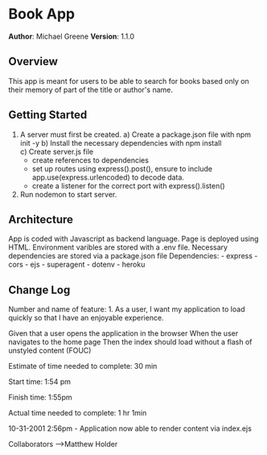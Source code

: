 # Book App

**Author**: Michael Greene
**Version**: 1.1.0 

## Overview
This app is meant for users to be able to search for books based only on their memory of part of the title or author's name.

## Getting Started
1) A server must first be created. 
  a) Create a package.json file with npm init -y
  b) Install the necessary dependencies with npm install    
  c) Create server.js file 
    - create references to dependencies
    - set up routes using express().post(), ensure to include app.use(express.urlencoded) to decode data.
    - create a listener for the correct port with express().listen()
2) Run nodemon to start server.

## Architecture
App is coded with Javascript as backend language. Page is deployed using HTML. Environment varibles are stored with a .env file. Necessary dependencies are stored via a package.json file
Dependencies:
    - express
    - cors
    - ejs
    - superagent
    - dotenv
    - heroku

## Change Log
Number and name of feature: 1. As a user, I want my application to load quickly so that I have an enjoyable experience.

Given that a user opens the application in the browser
When the user navigates to the home page
Then the index should load without a flash of unstyled content (FOUC)

Estimate of time needed to complete: 30 min

Start time: 1:54 pm

Finish time: 1:55pm

Actual time needed to complete: 1 hr 1min

10-31-2001 2:56pm - Application now able to render content via index.ejs

Collaborators
-->Matthew Holder
